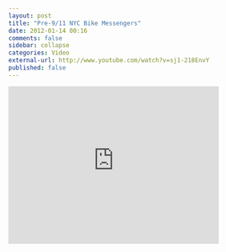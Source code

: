 ```yaml
---
layout: post
title: "Pre-9/11 NYC Bike Messengers"
date: 2012-01-14 00:16
comments: false
sidebar: collapse
categories: Video
external-url: http://www.youtube.com/watch?v=sj1-218EnvY
published: false
---
```



<div class="flex-video"><iframe width="420" height="315" src="http://www.youtube.com/embed/sj1-218EnvY" frameborder="0" allowfullscreen></iframe></div>

